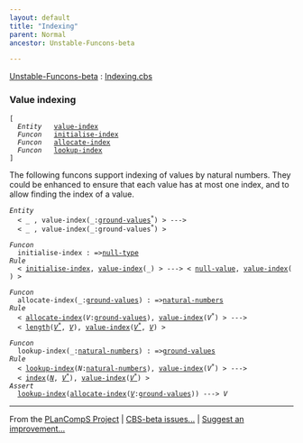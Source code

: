 ```yaml
---
layout: default
title: "Indexing"
parent: Normal
ancestor: Unstable-Funcons-beta

---
```


[Unstable-Funcons-beta] : [Indexing.cbs]

### Value indexing
<div class="highlighter-rouge"><pre class="highlight"><code>[
  <i class="keyword">Entity</i>   <span class="name"><a href="#Name_value-index">value-index</a></span>
  <i class="keyword">Funcon</i>   <span class="name"><a href="#Name_initialise-index">initialise-index</a></span>
  <i class="keyword">Funcon</i>   <span class="name"><a href="#Name_allocate-index">allocate-index</a></span>
  <i class="keyword">Funcon</i>   <span class="name"><a href="#Name_lookup-index">lookup-index</a></span>
]</code></pre></div>


The following funcons support indexing of values by natural numbers.
They could be enhanced to ensure that each value has at most one index,
and to allow finding the index of a value.

<div class="highlighter-rouge"><pre class="highlight"><code><i class="keyword">Entity</i>
  < _ , <span class="ent-name"><span id="Name_value-index">value-index</span></span>(_:<span class="name"><a href="../../../../Funcons-beta/Values/Value-Types/index.html#Name_ground-values">ground-values</a></span><sup class="sup">*</sup>) > --->
  < _ , <span class="ent-name">value-index</span>(_:<span class="name">ground-values</span><sup class="sup">*</sup>) ></code></pre></div>

<div class="highlighter-rouge"><pre class="highlight"><code><i class="keyword">Funcon</i>
  <span class="name"><span id="Name_initialise-index">initialise-index</span></span> : =><span class="name"><a href="../../../../Funcons-beta/Values/Primitive/Null/index.html#Name_null-type">null-type</a></span>
<i class="keyword">Rule</i>
  < <span class="name"><a href="#Name_initialise-index">initialise-index</a></span>, <span class="ent-name"><a href="#Name_value-index">value-index</a></span>(_) > ---> < <span class="name"><a href="../../../../Funcons-beta/Values/Primitive/Null/index.html#Name_null-value">null-value</a></span>, <span class="ent-name"><a href="#Name_value-index">value-index</a></span>( ) ></code></pre></div>

<div class="highlighter-rouge"><pre class="highlight"><code><i class="keyword">Funcon</i>
  <span class="name"><span id="Name_allocate-index">allocate-index</span></span>(_:<span class="name"><a href="../../../../Funcons-beta/Values/Value-Types/index.html#Name_ground-values">ground-values</a></span>) : =><span class="name"><a href="../../../../Funcons-beta/Values/Primitive/Integers/index.html#Name_natural-numbers">natural-numbers</a></span>
<i class="keyword">Rule</i>
  < <span class="name"><a href="#Name_allocate-index">allocate-index</a></span>(<span id="Variable123_V"><i class="var">V</i></span>:<span class="name"><a href="../../../../Funcons-beta/Values/Value-Types/index.html#Name_ground-values">ground-values</a></span>), <span class="ent-name"><a href="#Name_value-index">value-index</a></span>(<span id="Variable139_V*"><i class="var">V<sup class="sup">*</sup></i></span>) > --->
  < <span class="name"><a href="../../../../Funcons-beta/Values/Composite/Sequences/index.html#Name_length">length</a></span>(<a href="#Variable139_V*"><i class="var">V<sup class="sup">*</sup></i></a>, <a href="#Variable123_V"><i class="var">V</i></a>), <span class="ent-name"><a href="#Name_value-index">value-index</a></span>(<a href="#Variable139_V*"><i class="var">V<sup class="sup">*</sup></i></a>, <a href="#Variable123_V"><i class="var">V</i></a>) ></code></pre></div>

<div class="highlighter-rouge"><pre class="highlight"><code><i class="keyword">Funcon</i>
  <span class="name"><span id="Name_lookup-index">lookup-index</span></span>(_:<span class="name"><a href="../../../../Funcons-beta/Values/Primitive/Integers/index.html#Name_natural-numbers">natural-numbers</a></span>) : =><span class="name"><a href="../../../../Funcons-beta/Values/Value-Types/index.html#Name_ground-values">ground-values</a></span>
<i class="keyword">Rule</i>
  < <span class="name"><a href="#Name_lookup-index">lookup-index</a></span>(<span id="Variable223_N"><i class="var">N</i></span>:<span class="name"><a href="../../../../Funcons-beta/Values/Primitive/Integers/index.html#Name_natural-numbers">natural-numbers</a></span>), <span class="ent-name"><a href="#Name_value-index">value-index</a></span>(<span id="Variable239_V*"><i class="var">V<sup class="sup">*</sup></i></span>) > --->
  < <span class="name"><a href="../../../../Funcons-beta/Values/Composite/Sequences/index.html#Name_index">index</a></span>(<a href="#Variable223_N"><i class="var">N</i></a>, <a href="#Variable239_V*"><i class="var">V<sup class="sup">*</sup></i></a>), <span class="ent-name"><a href="#Name_value-index">value-index</a></span>(<a href="#Variable239_V*"><i class="var">V<sup class="sup">*</sup></i></a>) >
<i class="keyword">Assert</i>
  <span class="name"><a href="#Name_lookup-index">lookup-index</a></span>(<span class="name"><a href="#Name_allocate-index">allocate-index</a></span>(<a href="#Variable321_V"><i class="var">V</i></a>:<span class="name"><a href="../../../../Funcons-beta/Values/Value-Types/index.html#Name_ground-values">ground-values</a></span>)) ---> <span id="Variable321_V"><i class="var">V</i></span></code></pre></div>



[Funcons-beta]: /CBS-beta/docs/Funcons-beta
  "FUNCONS-BETA"
[Unstable-Funcons-beta]: /CBS-beta/docs/Unstable-Funcons-beta
  "UNSTABLE-FUNCONS-BETA"
[Languages-beta]: /CBS-beta/docs/Languages-beta
  "LANGUAGES-BETA"
[Unstable-Languages-beta]: /CBS-beta/docs/Unstable-Languages-beta
  "UNSTABLE-LANGUAGES-BETA"
[CBS-beta]: /CBS-beta 
  "CBS-BETA"


____

From the [PLanCompS Project] | [CBS-beta issues...] | [Suggest an improvement...]

[Indexing.cbs]: /CBS-beta/Unstable-Funcons-beta/Computations/Normal/Indexing/Indexing.cbs
  "CBS SOURCE FILE"
[PLanCompS Project]: https://plancomps.github.io
  "PROGRAMMING LANGUAGE COMPONENTS AND SPECIFICATIONS PROJECT HOME PAGE"
[CBS-beta issues...]: https://github.com/plancomps/CBS-beta/issues
  "CBS-BETA ISSUE REPORTS ON GITHUB"
[Suggest an improvement...]: mailto:plancomps@gmail.com?Subject=CBS-beta%20-%20comment&Body=Re%3A%20CBS-beta%20specification%20at%20Computations/Normal/Indexing/Indexing.cbs%0A%0AComment/Query/Issue/Suggestion%3A%0A%0A%0ASignature%3A%0A 
  "GENERATE AN EMAIL TEMPLATE"
